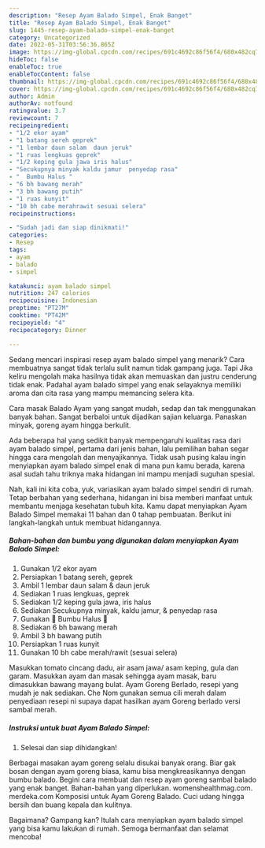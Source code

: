 ```yaml
---
description: "Resep Ayam Balado Simpel, Enak Banget"
title: "Resep Ayam Balado Simpel, Enak Banget"
slug: 1445-resep-ayam-balado-simpel-enak-banget
category: Uncategorized
date: 2022-05-31T03:56:36.865Z
image: https://img-global.cpcdn.com/recipes/691c4692c86f56f4/680x482cq70/ayam-balado-simpel-foto-resep-utama.jpg
hideToc: false
enableToc: true
enableTocContent: false
thumbnail: https://img-global.cpcdn.com/recipes/691c4692c86f56f4/680x482cq70/ayam-balado-simpel-foto-resep-utama.jpg
cover: https://img-global.cpcdn.com/recipes/691c4692c86f56f4/680x482cq70/ayam-balado-simpel-foto-resep-utama.jpg
author: Admin
authorAv: notfound
ratingvalue: 3.7
reviewcount: 7
recipeingredient:
- "1/2 ekor ayam"
- "1 batang sereh geprek"
- "1 lembar daun salam  daun jeruk"
- "1 ruas lengkuas geprek"
- "1/2 keping gula jawa iris halus"
- "Secukupnya minyak kaldu jamur  penyedap rasa"
- "  Bumbu Halus "
- "6 bh bawang merah"
- "3 bh bawang putih"
- "1 ruas kunyit"
- "10 bh cabe merahrawit sesuai selera"
recipeinstructions:

- "Sudah jadi dan siap dinikmati!"
categories:
- Resep
tags:
- ayam
- balado
- simpel

katakunci: ayam balado simpel 
nutrition: 247 calories
recipecuisine: Indonesian
preptime: "PT27M"
cooktime: "PT42M"
recipeyield: "4"
recipecategory: Dinner

---
```



Sedang mencari inspirasi resep ayam balado simpel yang menarik? Cara membuatnya sangat tidak terlalu sulit namun tidak gampang juga. Tapi Jika keliru mengolah maka hasilnya tidak akan memuaskan dan justru cenderung tidak enak. Padahal ayam balado simpel yang enak selayaknya memiliki aroma dan cita rasa yang mampu memancing selera kita.


Cara masak Balado Ayam yang sangat mudah, sedap dan tak menggunakan banyak bahan. Sangat berbaloi untuk dijadikan sajian keluarga. Panaskan minyak, goreng ayam hingga berkulit.

Ada beberapa hal yang sedikit banyak mempengaruhi kualitas rasa dari ayam balado simpel, pertama dari jenis bahan, lalu pemilihan bahan segar hingga cara mengolah dan menyajikannya. Tidak usah pusing kalau ingin menyiapkan ayam balado simpel enak di mana pun kamu berada, karena asal sudah tahu triknya maka hidangan ini mampu menjadi suguhan spesial.


Nah, kali ini kita coba, yuk, variasikan ayam balado simpel sendiri di rumah. Tetap berbahan yang sederhana, hidangan ini bisa memberi manfaat untuk membantu menjaga kesehatan tubuh kita. Kamu dapat menyiapkan Ayam Balado Simpel memakai 11 bahan dan 0 tahap pembuatan. Berikut ini langkah-langkah untuk membuat hidangannya.

<!--inarticleads1-->

##### Bahan-bahan dan bumbu yang digunakan dalam menyiapkan Ayam Balado Simpel:

1. Gunakan 1/2 ekor ayam
1. Persiapkan 1 batang sereh, geprek
1. Ambil 1 lembar daun salam &amp; daun jeruk
1. Sediakan 1 ruas lengkuas, geprek
1. Sediakan 1/2 keping gula jawa, iris halus
1. Sediakan Secukupnya minyak, kaldu jamur, &amp; penyedap rasa
1. Gunakan  🥥 Bumbu Halus 🥥
1. Sediakan 6 bh bawang merah
1. Ambil 3 bh bawang putih
1. Persiapkan 1 ruas kunyit
1. Gunakan 10 bh cabe merah/rawit (sesuai selera)


Masukkan tomato cincang dadu, air asam jawa/ asam keping, gula dan garam. Masukkan ayam dan masak sehingga ayam masak, baru dimasukkan bawang mayang bulat. Ayam Goreng Berlado, resepi yang mudah je nak sediakan. Che Nom gunakan semua cili merah dalam penyediaan resepi ni supaya dapat hasilkan ayam Goreng berlado versi sambal merah. 

<!--inarticleads2-->

##### Instruksi untuk buat Ayam Balado Simpel:


1. Selesai dan siap dihidangkan!

Berbagai masakan ayam goreng selalu disukai banyak orang. Biar gak bosan dengan ayam goreng biasa, kamu bisa mengkreasikannya dengan bumbu balado. Begini cara membuat dan resep ayam goreng sambal balado yang enak banget. Bahan-bahan yang diperlukan. womenshealthmag.com. merdeka.com Komposisi untuk Ayam Goreng Balado. Cuci udang hingga bersih dan buang kepala dan kulitnya. 

Bagaimana? Gampang kan? Itulah cara menyiapkan ayam balado simpel yang bisa kamu lakukan di rumah. Semoga bermanfaat dan selamat mencoba!
